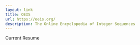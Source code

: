 ```yaml
---
layout: link
title: OEIS
url: https://oeis.org/
description: The Online Encyclopedia of Integer Sequences
---
```


Current Resume

